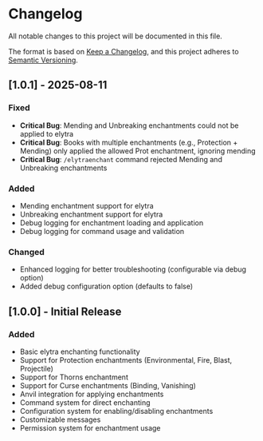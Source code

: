 # Changelog

All notable changes to this project will be documented in this file.

The format is based on [Keep a Changelog](https://keepachangelog.com/en/1.0.0/),
and this project adheres to [Semantic Versioning](https://semver.org/spec/v2.0.0.html).

## [1.0.1] - 2025-08-11

### Fixed
- **Critical Bug**: Mending and Unbreaking enchantments could not be applied to elytra
- **Critical Bug**: Books with multiple enchantments (e.g., Protection + Mending) only applied the allowed Prot enchantment, ignoring mending
- **Critical Bug**: `/elytraenchant` command rejected Mending and Unbreaking enchantments

### Added
- Mending enchantment support for elytra
- Unbreaking enchantment support for elytra
- Debug logging for enchantment loading and application
- Debug logging for command usage and validation

### Changed
- Enhanced logging for better troubleshooting (configurable via debug option)
- Added debug configuration option (defaults to false)

## [1.0.0] - Initial Release

### Added
- Basic elytra enchanting functionality
- Support for Protection enchantments (Environmental, Fire, Blast, Projectile)
- Support for Thorns enchantment
- Support for Curse enchantments (Binding, Vanishing)
- Anvil integration for applying enchantments
- Command system for direct enchanting
- Configuration system for enabling/disabling enchantments
- Customizable messages
- Permission system for enchantment usage 
